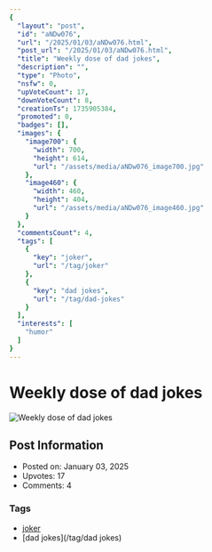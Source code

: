 ```yaml
---
{
  "layout": "post",
  "id": "aNDw076",
  "url": "/2025/01/03/aNDw076.html",
  "post_url": "/2025/01/03/aNDw076.html",
  "title": "Weekly dose of dad jokes",
  "description": "",
  "type": "Photo",
  "nsfw": 0,
  "upVoteCount": 17,
  "downVoteCount": 8,
  "creationTs": 1735905384,
  "promoted": 0,
  "badges": [],
  "images": {
    "image700": {
      "width": 700,
      "height": 614,
      "url": "/assets/media/aNDw076_image700.jpg"
    },
    "image460": {
      "width": 460,
      "height": 404,
      "url": "/assets/media/aNDw076_image460.jpg"
    }
  },
  "commentsCount": 4,
  "tags": [
    {
      "key": "joker",
      "url": "/tag/joker"
    },
    {
      "key": "dad jokes",
      "url": "/tag/dad-jokes"
    }
  ],
  "interests": [
    "humor"
  ]
}
---
```


# Weekly dose of dad jokes

![Weekly dose of dad jokes](/assets/media/aNDw076_image700.jpg)

## Post Information

- Posted on: January 03, 2025
- Upvotes: 17
- Comments: 4

### Tags

- [joker](/tag/joker)
- [dad jokes](/tag/dad jokes)
